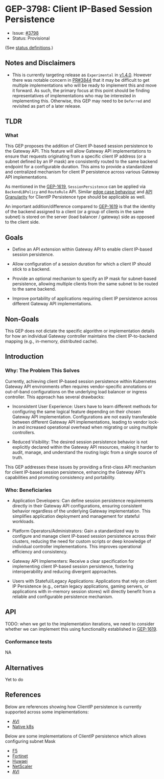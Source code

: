 # GEP-3798: Client IP-Based Session Persistence

* Issue: [#3798](https://github.com/kubernetes-sigs/gateway-api/issues/3798)
* Status: Provisional

(See [status definitions](../overview.md#gep-states).)

## Notes and Disclaimers

* This is currently targeting release as `Experimental` in [v1.4.0](https://github.com/kubernetes-sigs/gateway-api/milestone/22). However there was notable concern in [PR#3844](https://github.com/kubernetes-sigs/gateway-api/pull/3844) that it may be difficult to get multiple implementations who will be ready to implement this and move it forward. As such, the primary focus at this point should be finding representatives of implementations who may be interested in implementing this. Otherwise, this GEP may need to be `Deferred` and revisited as part of a later release.

## TLDR

### What
 This GEP proposes the addition of Client IP-based session persistence to the Gateway API. This feature will allow Gateway API implementations to ensure that requests originating from a specific client IP address (or a subnet defined by an IP mask) are consistently routed to the same backend endpoint for a configurable duration. This aims to provide a standardized and centralized mechanism for client IP persistence across various Gateway API implementations.

 As mentioned in the [GEP-1619](https://gateway-api.sigs.k8s.io/geps/gep-1619/#api), `SessionPersistence` can be applied via `BackendLBPolicy` and `RouteRule` API. Similar [edge case behaviour](https://gateway-api.sigs.k8s.io/geps/gep-1619/#edge-case-behavior) and [API Granularity](https://gateway-api.sigs.k8s.io/geps/gep-1619/#api-granularity) for ClientIP Persistence type should be applicable as well.

 An important addition/difference compared to [GEP-1619](https://gateway-api.sigs.k8s.io/geps/gep-1619) is that the identity of the backend assigned to a client (or a group of clients in the same subnet) is stored on the server (load balancer / gateway) side as opposed to the client side.

## Goals

* Define an API extension within Gateway API to enable client IP-based session persistence.

* Allow configuration of a session duration for which a client IP should stick to a backend.

* Provide an optional mechanism to specify an IP mask for subnet-based persistence, allowing multiple clients from the same subnet to be routed to the same backend.

* Improve portability of applications requiring client IP persistence across different Gateway API implementations.

## Non-Goals

This GEP does not dictate the specific algorithm or implementation details for how an individual Gateway controller maintains the client IP-to-backend mapping (e.g., in-memory, distributed cache).

## Introduction

### Why: The Problem This Solves
Currently, achieving client IP-based session persistence within Kubernetes Gateway API environments often requires vendor-specific annotations or out-of-band configurations on the underlying load balancer or ingress controller. This approach has several drawbacks:

* Inconsistent User Experience: Users have to learn different methods for configuring the same logical feature depending on their chosen Gateway API implementation. Configurations are not easily transferable between different Gateway API implementations, leading to vendor lock-in and increased operational overhead when migrating or using multiple controllers.

* Reduced Visibility: The desired session persistence behavior is not explicitly declared within the Gateway API resources, making it harder to audit, manage, and understand the routing logic from a single source of truth.

This GEP addresses these issues by providing a first-class API mechanism for client IP-based session persistence, enhancing the Gateway API's capabilities and promoting consistency and portability.

### Who: Beneficiaries
* Application Developers: Can define session persistence requirements directly in their Gateway API configurations, ensuring consistent behavior regardless of the underlying Gateway implementation. This simplifies application deployment and management for stateful workloads.

* Platform Operators/Administrators: Gain a standardized way to configure and manage client IP-based session persistence across their clusters, reducing the need for custom scripts or deep knowledge of individual controller implementations. This improves operational efficiency and consistency.

* Gateway API Implementers: Receive a clear specification for implementing client IP-based session persistence, fostering interoperability and reducing divergent approaches.

* Users with Stateful/Legacy Applications: Applications that rely on client IP Persistence (e.g., certain legacy applications, gaming servers, or applications with in-memory session stores) will directly benefit from a reliable and configurable persistence mechanism.

## API

TODO: when we get to the implementation iterations, we need to consider whether we can implement this using functionality established in [GEP-1619](https://gateway-api.sigs.k8s.io/geps/gep-1619).

### Conformance tests 

NA

## Alternatives

Yet to do

## References

Below are references showing how ClientIP persistence is currently supported across some implementations:

* [AVI](https://techdocs.broadcom.com/us/en/vmware-security-load-balancing/avi-load-balancer/avi-load-balancer/30-2/load-balancing-overview/persistence.html)
* [Native k8s](https://kubernetes.io/docs/reference/networking/virtual-ips/#session-affinity)

Below are some implementations of ClientIP persistence which allows configuring subnet Mask 

* [F5](https://techdocs.f5.com/content/kb/en-us/products/big-ip_ltm/manuals/product/ltm-concepts-11-5-1/11.html#:~:text=is%20persisted%20properly.-,Source%20address%20affinity%20persistence,-Source%20address%20affinity)
* [Fortinet](https://help.fortinet.com/fadc/4-8-0/olh/Content/FortiADC/handbook/slb_persistence.htm)
* [Huwaei](https://info.support.huawei.com/hedex/api/pages/EDOC1100149308/AEJ0713J/18/resources/cli/session_persistence.html)
* [NetScaler](https://docs.netscaler.com/en-us/citrix-adc/current-release/load-balancing/load-balancing-persistence/no-rule-persistence#:~:text=For%20IP%2Dbased%20persistence%2C%20you%20can%20also%20set%20the%20persistMask%20parameter)
* [AVI](https://techdocs.broadcom.com/us/en/vmware-security-load-balancing/avi-load-balancer/avi-load-balancer/30-2/load-balancing-overview/persistence/client-ip-persistence.html)
